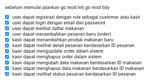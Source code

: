 sebelum memulai jalankan
go mod init
go mod tidy

- [x] user dapat registrasi dengan role sebagai customer atau kasir
- [x] user dapat login dengan email dan password
- [x] user dapat melihat daftar makanan
- [x] user dapat menambahkan pesanan baru (order)
- [x] kasir dapat menambahkan produk makanan baru
- [x] kasir dapat melihat detail pesanan berdasarkan ID pesanan
- [x] kasir dapat mengupdate order dalam sistem
- [x] kasir dapat menghapus order dalam sistem
- [x] kasir dapat mengubah data makanan berdasarkan ID makanan
- [x] kasir dapat menghapus data makanan berdasarkan ID makanan
- [x] kasir dapat melihat status pesanan berdasarkan ID pesanan
